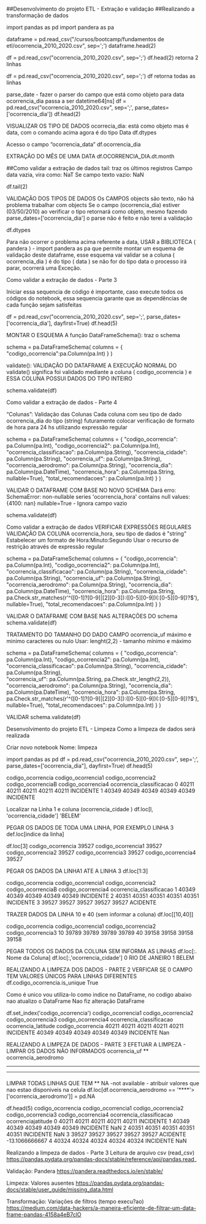 ##Desenvolvimento do projeto ETL - Extração e validação
##Realizando a transformação de dados 

import pandas as pd
import pandera as pa

dataframe = pd.read_csv("/cursos/bootcamp/fundamentos de etl/ocorrencia_2010_2020.csv", sep=';')
dataframe.head(2)

df = pd.read_csv("ocorrencia_2010_2020.csv", sep=';')
df.head(2)  retorna 2 linhas

df = pd.read_csv("ocorrencia_2010_2020.csv", sep=';')
df  retorna todas as linhas

parse_date - fazer o parser do campo que está como objeto para data
ocorrencia_dia passa a ser datetime64[ns]
df = pd.read_csv("ocorrencia_2010_2020.csv", sep=';', parse_dates=['ocorrencia_dia'])
df.head(2)

VISUALIZAR OS TIPO DE DADOS
ocorrecia_dia:  está como objeto mas é data, com o comando acima agora é do tipo Data
df.dtypes

Acesso o campo “ocorrencia_data”
df.ocorrencia_dia

EXTRAÇÃO DO MÊS DE UMA DATA
df.OCORRENCIA_DIA.dt.month

##Como validar a extração de dados 
tail: traz os últimos registros
Campo data vazia, vira como: NaT
Se campo texto vazio: NaN

df.tail(2)

VALIDAÇÃO DOS TIPOS DE DADOS
Os CAMPOS objects são texto, não há problema trabalhar com objects
Se o campo (ocorrencia_dia) estiver (03/50/2010) ao verificar o tipo 
retornará como objeto, mesmo fazendo parse_dates=['ocorrencia_dia']  o parse não 
é feito e não terei a validação

df.dtypes

Para não ocorrer o problema acima referente a data, USAR a BIBLIOTECA ( pandera ) - import pandera as pa
que permite montar um esquema de validação deste dataframe, esse esquema vai validar se a coluna 
( ocorrencia_dia ) é do tipo ( data ) se não for do tipo data o processo irá parar, ocorrerá uma 
Exceção.

Como validar a extração de dados - Parte 3

Iniciar essa sequencia de código é importante, caso execute todos os códigos do notebook, essa sequencia
garante que as dependências de cada função sejam satisfeitas

df = pd.read_csv("ocorrencia_2010_2020.csv", sep=';', parse_dates=['ocorrencia_dia'], dayfirst=True)
df.head(5)

MONTAR O ESQUEMA
A função DataFrameSchema(): traz o schema

schema = pa.DataFrameSchema(
        columns = {
            "codigo_ocorrencia":pa.Column(pa.Int)
        }
)

validate(): VALIDAÇÃO DO DATAFRAME
A EXECUÇÃO NORMAL DO validate() significa foi validado mediante a coluna ( codigo_ocorrencia )
e ESSA COLUNA POSSUI DADOS DO TIPO INTEIRO

schema.validate(df)

Como validar a extração de dados - Parte 4

“Colunas”: Validação das Colunas 
Cada coluna com seu tipo de dado ocorrencia_dia do tipo (string) futuramente colocar verificação de formato de hora para 24 hs utilizando expressão regular

schema = pa.DataFrameSchema(
    columns = {
        "codigo_ocorrencia": pa.Column(pa.Int),
        "codigo_ocorrencia2": pa.Column(pa.Int),
        "ocorrencia_classificacao": pa.Column(pa.String),
        "ocorrencia_cidade": pa.Column(pa.String),
        "ocorrencia_uf": pa.Column(pa.String),
        "ocorrencia_aerodromo": pa.Column(pa.String),
        "ocorrencia_dia": pa.Column(pa.DateTime),
        "ocorrencia_hora": pa.Column(pa.String, nullable=True),
        "total_recomendacoes": pa.Column(pa.Int) 
    }
)

VALIDAR O DATAFRAME COM BASE NO NOVO SCHEMA
Dará erro: SchemaError: non-nullable series 'ocorrencia_hora' contains null values: {4100: nan}
nullable=True - Ignora campo vazio

schema.validate(df)


Como validar a extração de dados 
VERIFICAR EXPRESSÕES REGULARES
VALIDAÇÃO DA COLUNA ocorrencia_hora, seu tipo de dados é "string" 
Estabelecer um formato de Hora:Minuto:Segundo
Usar o recurso de restrição através de expressão regular

schema = pa.DataFrameSchema(
    columns = {
        "codigo_ocorrencia": pa.Column(pa.Int),
        "codigo_ocorrencia2": pa.Column(pa.Int),
        "ocorrencia_classificacao": pa.Column(pa.String),
        "ocorrencia_cidade": pa.Column(pa.String),
        "ocorrencia_uf": pa.Column(pa.String),
        "ocorrencia_aerodromo": pa.Column(pa.String),
        "ocorrencia_dia": pa.Column(pa.DateTime),
        "ocorrencia_hora": pa.Column(pa.String, pa.Check.str_matches(r'^([0-1]?[0-9]|[2][0-3]):([0-5][0-9])(:[0-5][0-9])?$'),  					nullable=True),
        "total_recomendacoes": pa.Column(pa.Int) 
    }
)

VALIDAR O DATAFRAME COM BASE NAS ALTERAÇÕES DO schema
schema.validate(df)

TRATAMENTO DO TAMANHO DO DADO CAMPO ocorrencia_uf máximo e minimo caracteres ou nulo 
Usar: lenght(2,2) - tamanho mínimo e máximo

schema = pa.DataFrameSchema(
    columns = {
        "codigo_ocorrencia": pa.Column(pa.Int),
        "codigo_ocorrencia2": pa.Column(pa.Int),
        "ocorrencia_classificacao": pa.Column(pa.String),
        "ocorrencia_cidade": pa.Column(pa.String),        
        "ocorrencia_uf": pa.Column(pa.String, pa.Check.str_length(2,2)),        
        "ocorrencia_aerodromo": pa.Column(pa.String),
        "ocorrencia_dia": pa.Column(pa.DateTime),
        "ocorrencia_hora": pa.Column(pa.String, pa.Check.str_matches(r'^([0-1]?[0-9]|[2][0-3]):([0-5][0-9])(:[0-5][0-9])?$'), 		nullable=True),
        "total_recomendacoes": pa.Column(pa.Int) 
    }
)

VALIDAR
schema.validate(df)


Desenvolvimento do projeto ETL - Limpeza
Como a limpeza de dados será realizada

Criar novo notebook
Nome: limpeza

import pandas as pd
df = pd.read_csv("ocorrencia_2010_2020.csv", sep=';', parse_dates=['ocorrencia_dia"],	dayfirst=True)
df.head(5)

codigo_ocorrencia	codigo_ocorrencia1	codigo_ocorrencia2 codigo_ocorrenciaB	codigo_ocorrencia4	ocorrencia_classificacao
0	40211	40211	40211	40211	40211	INCIDENTE
1	40349	40349	40349	40349	40349	INCIDENTE


Localizar na Linha 1 e coluna (ocorrencia_cidade )
df.loc[l, 'ocorrencia_cidade']
'BELEM'

PEGAR OS DADOS DE TODA UMA LINHA, POR EXEMPLO LINHA 3
def.loc[indice da linha]

df.loc[3]
codigo_ocorrencia	39527
codigo_ocorrencia1	39527
codigo_ocorrencia2	39527
codigo_ocorrencia3	39527
codigo_ocorrencia4	39527

PEGAR OS DADOS DA LINHA1 ATE A LINHA 3
df.loc[1:3]

codigo_ocorrencia codigo_ocorrencia1	codigo_ocorrencia2	codigo_ocorrenciaB	codigo_ocorrencia4	ocorrencia_classificacao
1	40349	40349	40349	40349	40349	INCIDENTE
2	40351	40351	40351	40351	40351	INCIDENTE
3	39527	39527	39527	39527	39527	ACIDENTE


TRAZER DADOS DA LINHA 10 e 40 (sem informar a coluna)
df.loc[[10,40]]

codigo_ocorrencia codigo_ocorrencia1 codigo_ocorrencia2 codigo_ocorrencia3
10	39789	39789	39789	39789
40	39158	39158	39158	39158


PEGAR TODOS OS DADOS DA COLUNA SEM INFORMA AS LINHAS
df.loc[:. Nome da Coluna]
df.loc[:,'ocorrencia_cidade']
0	RIO DE JANEIRO
1	BELEM


REALIZANDO A LIMPEZA DOS DADOS - PARTE 2
VERFICAR SE 0 CAMPO TEM VALORES ÚNICOS PARA LINHAS DIFERENTES
df.codigo_ocorrencia.is_unique
True

Como é unico vou utiliza-lo como indice no DataFrame, no codigo abaixo nao atualizo o DataFrame
Nao fiz alteração DataFrame

df.set_index('codigo_ocorrencia')
codigo_ocorrencia1 codigo_ocorrencia2 codigo_ocorrencia3 codigo_ocorrencia4 ocorrencia_classificacao ocorrencia_latitude
codigo_ocorrencia
40211	40211	40211	40211	40211	INCIDENTE
40349	40349	40349	40349	40349	INCIDENTE	Nan


REALIZANDO A LIMPEZA DE DADOS - PARTE 3
EFETUAR A LIMPEZA - LIMPAR OS DADOS NÃO INF0RMADOS 
ocorrencia_uf
**
ocorrencia_aerodromo
****
*****
####


LIMPAR TODAS LINHAS QUE TEM **
NA -not available - atribuir valores que nao estao disponiveis na celula
df.loc[df.ocorrencia_aerodromo == '****'> ['ocorrencia_aerodromo']] = pd.NA

df.head(5)
codigo_ocorrencia	codigo_ocorrencia1	codigo_ocorrencia2	codigo_ocorrencia3	codigo_ocorrencia4	ocorrencia_classificacao	ocorrenciajatitude
0 40211	40211	40211	40211	40211	INCIDENTE	<NA>
1 40349	40349	40349	40349	40349	INCIDENTE	NaN
2 40351	40351	40351	40351	40351	INCIDENTE	NaN
3 39527	39527	39527	39527	39527	ACIDENTE	-13.1066666667
4 40324	40324	40324	40324	40324	INCIDENTE	NaN


Realizando a limpeza de dados - Parte 3
Leitura de arquivo csv (read_csv)
https://pandas.pydata.org/pandas-docs/stable/reference/api/pandas.read_

Validação: Pandera
https://pandera.readthedocs.io/en/stable/

Limpeza: Valores ausentes
https://pandas.pydata.org/pandas-docs/stable/user_guide/missing_data.html

Transformação: Variações de filtros (tempo execu?ao)
https://medium.com/data-hackers/a-maneira-eficiente-de-filtrar-um-data-frame-pandas-4158a4eB7clO
